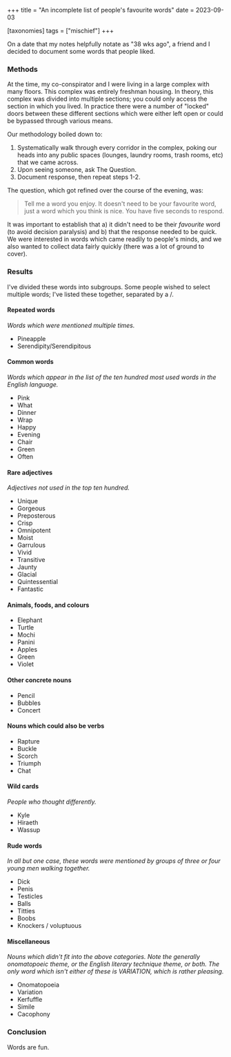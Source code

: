 +++
title = "An incomplete list of people's favourite words"
date = 2023-09-03

[taxonomies]
tags = ["mischief"]
+++

On a date that my notes helpfully notate as "38 wks ago", a friend and I decided to document some words that people liked.

<!-- more -->

### Methods

At the time, my co-conspirator and I were living in a large complex with many floors. This complex was entirely freshman housing. In theory, this complex was divided into multiple sections; you could only access the section in which you lived. In practice there were a number of "locked" doors between these different sections which were either left open or could be bypassed through various means.

Our methodology boiled down to:

1. Systematically walk through every corridor in the complex, poking our heads into any public spaces (lounges, laundry rooms, trash rooms, etc) that we came across.
2. Upon seeing someone, ask The Question.
3. Document response, then repeat steps 1-2.

The question, which got refined over the course of the evening, was:

> Tell me a word you enjoy. It doesn't need to be your favourite word, just a word which you think is nice. You have five seconds to respond.

It was important to establish that a) it didn't need to be their *favourite* word (to avoid decision paralysis) and b) that the response needed to be quick. We were interested in words which came readily to people's minds, and we also wanted to collect data fairly quickly (there was a lot of ground to cover). 

### Results

I've divided these words into subgroups. Some people wished to select multiple words; I've listed these together, separated by a /.

#### Repeated words

*Words which were mentioned multiple times.*

- Pineapple
- Serendipity/Serendipitous

#### Common words

*Words which appear in the list of the ten hundred most used words in the English language.* 

- Pink
- What
- Dinner
- Wrap
- Happy
- Evening
- Chair
- Green
- Often

#### Rare adjectives

*Adjectives not used in the top ten hundred.*

- Unique
- Gorgeous
- Preposterous
- Crisp
- Omnipotent
- Moist
- Garrulous
- Vivid
- Transitive
- Jaunty
- Glacial
- Quintessential
- Fantastic

#### Animals, foods, and colours

- Elephant
- Turtle
- Mochi
- Panini
- Apples
- Green
- Violet

#### Other concrete nouns

- Pencil
- Bubbles
- Concert

#### Nouns which could also be verbs

- Rapture
- Buckle
- Scorch
- Triumph
- Chat

#### Wild cards

*People who thought differently.*

- Kyle
- Hiraeth
- Wassup

#### Rude words

*In all but one case, these words were mentioned by groups of three or four young men walking together.*

- Dick
- Penis
- Testicles
- Balls
- Titties
- Boobs
- Knockers / voluptuous

#### Miscellaneous

*Nouns which didn't fit into the above categories. Note the generally onomatopoeic theme, or the English literary technique theme, or both. The only word which isn't either of these is VARIATION, which is rather pleasing.*

- Onomatopoeia
- Variation
- Kerfuffle
- Simile
- Cacophony

### Conclusion

Words are fun.